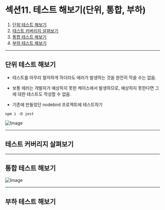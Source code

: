 # 섹션11. 테스트 해보기(단위, 통합, 부하)

1. [단위 테스트 해보기](#단위-테스트-해보기)
2. [테스트 커버리지 살펴보기](#테스트-커버리지-살펴보기) 
3. [통합 테스트 해보기](#통합-테스트-해보기)
4. [부하 테스트 해보기](#부하-테스트-해보기)

---

## 단위 테스트 해보기
- 테스트를 아무리 철저하게 하더라도 에러가 발생하는 것을 완전히 막을 수는 없음.
- 보통 에러는 개발자가 예상하지 못한 케이스에서 발생하므로, 예상하지 못한다면 그에 대한 테스트도 작성할 수 없음.

- 기존에 만들었던 nodebird 프로젝트에 테스트하기
```
npm i -D jest
```

![Image](https://github.com/user-attachments/assets/37087a84-729e-44a9-919c-700f03950ec8)


---

## 테스트 커버리지 살펴보기

---

## 통합 테스트 해보기

![Image](https://github.com/user-attachments/assets/483abdfd-91fe-4d72-bf63-7a0e6ba924c3)

---

## 부하 테스트 해보기